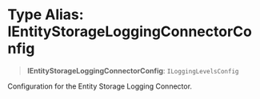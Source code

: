 # Type Alias: IEntityStorageLoggingConnectorConfig

> **IEntityStorageLoggingConnectorConfig**: `ILoggingLevelsConfig`

Configuration for the Entity Storage Logging Connector.
